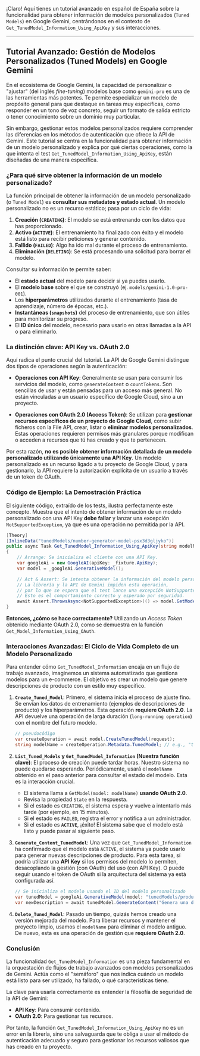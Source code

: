 ¡Claro! Aquí tienes un tutorial avanzado en español de España sobre la funcionalidad para obtener información de modelos personalizados (`Tuned Models`) en Google Gemini, centrándonos en el contexto de `Get_TunedModel_Information_Using_ApiKey` y sus interacciones.

---

## Tutorial Avanzado: Gestión de Modelos Personalizados (Tuned Models) en Google Gemini

En el ecosistema de Google Gemini, la capacidad de personalizar o "ajustar" (del inglés *fine-tuning*) modelos base como `gemini-pro` es una de las herramientas más potentes. Te permite especializar un modelo de propósito general para que destaque en tareas muy específicas, como responder en un tono de voz concreto, seguir un formato de salida estricto o tener conocimiento sobre un dominio muy particular.

Sin embargo, gestionar estos modelos personalizados requiere comprender las diferencias en los métodos de autenticación que ofrece la API de Gemini. Este tutorial se centra en la funcionalidad para obtener información de un modelo personalizado y explica por qué ciertas operaciones, como la que intenta el test `Get_TunedModel_Information_Using_ApiKey`, están diseñadas de una manera específica.

### ¿Para qué sirve obtener la información de un modelo personalizado?

La función principal de obtener la información de un modelo personalizado (o `Tuned Model`) es **consultar sus metadatos y estado actual**. Un modelo personalizado no es un recurso estático; pasa por un ciclo de vida:

1.  **Creación (`CREATING`)**: El modelo se está entrenando con los datos que has proporcionado.
2.  **Activo (`ACTIVE`)**: El entrenamiento ha finalizado con éxito y el modelo está listo para recibir peticiones y generar contenido.
3.  **Fallido (`FAILED`)**: Algo ha ido mal durante el proceso de entrenamiento.
4.  **Eliminación (`DELETING`)**: Se está procesando una solicitud para borrar el modelo.

Consultar su información te permite saber:
*   El **estado actual** del modelo para decidir si ya puedes usarlo.
*   El **modelo base** sobre el que se construyó (ej. `models/gemini-1.0-pro-001`).
*   Los **hiperparámetros** utilizados durante el entrenamiento (tasa de aprendizaje, número de épocas, etc.).
*   **Instantáneas (`snapshots`)** del proceso de entrenamiento, que son útiles para monitorizar su progreso.
*   El **ID único** del modelo, necesario para usarlo en otras llamadas a la API o para eliminarlo.

### La distinción clave: API Key vs. OAuth 2.0

Aquí radica el punto crucial del tutorial. La API de Google Gemini distingue dos tipos de operaciones según la autenticación:

*   **Operaciones con API Key**: Generalmente se usan para consumir los servicios del modelo, como `generateContent` o `countTokens`. Son sencillas de usar y están pensadas para un acceso más general. No están vinculadas a un usuario específico de Google Cloud, sino a un proyecto.

*   **Operaciones con OAuth 2.0 (Access Token)**: Se utilizan para **gestionar recursos específicos de un proyecto de Google Cloud**, como subir ficheros con la File API, crear, listar o **eliminar modelos personalizados**. Estas operaciones requieren permisos más granulares porque modifican o acceden a recursos que tú has creado y que te pertenecen.

Por esta razón, **no es posible obtener información detallada de un modelo personalizado utilizando únicamente una API Key**. Un modelo personalizado es un recurso ligado a tu proyecto de Google Cloud, y para gestionarlo, la API requiere la autorización explícita de un usuario a través de un token de OAuth.

### Código de Ejemplo: La Demostración Práctica

El siguiente código, extraído de los tests, ilustra perfectamente este concepto. Muestra que el intento de obtener información de un modelo personalizado con una API Key **debe fallar** y lanzar una excepción `NotSupportedException`, ya que es una operación no permitida por la API.

```csharp
[Theory]
[InlineData("tunedModels/number-generator-model-psx3d3gljyko")]
public async Task Get_TunedModel_Information_Using_ApiKey(string modelName)
{
    // Arrange: Se inicializa el cliente con una API Key.
    var googleAi = new GoogleAI(apiKey: _fixture.ApiKey);
    var model = _googleAi.GenerativeModel();

    // Act & Assert: Se intenta obtener la información del modelo personalizado.
    // La librería y la API de Gemini impiden esta operación,
    // por lo que se espera que el test lance una excepción NotSupportedException.
    // Esto es el comportamiento correcto y esperado por seguridad.
    await Assert.ThrowsAsync<NotSupportedException>(() => model.GetModel(model: modelName));
}
```

**Entonces, ¿cómo se hace correctamente?** Utilizando un *Access Token* obtenido mediante OAuth 2.0, como se demuestra en la función `Get_Model_Information_Using_OAuth`.

### Interacciones Avanzadas: El Ciclo de Vida Completo de un Modelo Personalizado

Para entender cómo `Get_TunedModel_Information` encaja en un flujo de trabajo avanzado, imaginemos un sistema automatizado que gestiona modelos para un e-commerce. El objetivo es crear un modelo que genere descripciones de producto con un estilo muy específico.

1.  **`Create_Tuned_Model`**: Primero, el sistema inicia el proceso de ajuste fino. Se envían los datos de entrenamiento (ejemplos de descripciones de producto) y los hiperparámetros. Esta operación **requiere OAuth 2.0**. La API devuelve una operación de larga duración (`long-running operation`) con el nombre del futuro modelo.

    ```csharp
    // pseudocódigo
    var createOperation = await model.CreateTunedModel(request);
    string modelName = createOperation.Metadata.TunedModel; // e.g., "tunedModels/product-describer-xyz"
    ```

2.  **`List_Tuned_Models` y `Get_TunedModel_Information` (Nuestra función clave)**: El proceso de creación puede tardar horas. Nuestro sistema no puede quedarse esperando. Periódicamente, usará el `modelName` obtenido en el paso anterior para consultar el estado del modelo. Esta es la interacción crucial.

    *   El sistema llama a `GetModel(model: modelName)` **usando OAuth 2.0**.
    *   Revisa la propiedad `State` en la respuesta.
    *   Si el estado es `CREATING`, el sistema espera y vuelve a intentarlo más tarde (por ejemplo, en 15 minutos).
    *   Si el estado es `FAILED`, registra el error y notifica a un administrador.
    *   Si el estado es **`ACTIVE`**, ¡éxito! El sistema sabe que el modelo está listo y puede pasar al siguiente paso.

3.  **`Generate_Content_TunedModel`**: Una vez que `Get_TunedModel_Information` ha confirmado que el modelo está `ACTIVE`, el sistema ya puede usarlo para generar nuevas descripciones de producto. Para esta tarea, sí podría utilizar una **API Key** si los permisos del modelo lo permiten, desacoplando la gestión (con OAuth) del uso (con API Key). O puede seguir usando el token de OAuth si la arquitectura del sistema ya está configurada así.

    ```csharp
    // Se inicializa el modelo usando el ID del modelo personalizado
    var tunedModel = googleAi.GenerativeModel(model: "tunedModels/product-describer-xyz");
    var newDescription = await tunedModel.GenerateContent("Genera una descripción para una camiseta de algodón roja.");
    ```

4.  **`Delete_Tuned_Model`**: Pasado un tiempo, quizás hemos creado una versión mejorada del modelo. Para liberar recursos y mantener el proyecto limpio, usamos el `modelName` para eliminar el modelo antiguo. De nuevo, esta es una operación de gestión que **requiere OAuth 2.0**.

### Conclusión

La funcionalidad `Get_TunedModel_Information` es una pieza fundamental en la orquestación de flujos de trabajo avanzados con modelos personalizados de Gemini. Actúa como el "semáforo" que nos indica cuándo un modelo está listo para ser utilizado, ha fallado, o qué características tiene.

La clave para usarla correctamente es entender la filosofía de seguridad de la API de Gemini:
*   **API Key**: Para consumir contenido.
*   **OAuth 2.0**: Para gestionar tus recursos.

Por tanto, la función `Get_TunedModel_Information_Using_ApiKey` no es un error en la librería, sino una salvaguarda que te obliga a usar el método de autenticación adecuado y seguro para gestionar los recursos valiosos que has creado en tu proyecto.